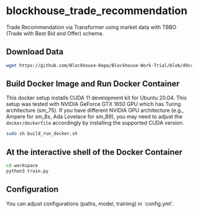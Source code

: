 # blockhouse_trade_recommendation
Trade Recommendation via Transformer using market data with TBBO (Trade with Best Bid and Offer) schema.

## Download Data
```bash
wget https://github.com/Blockhouse-Repo/Blockhouse-Work-Trial/blob/d9c4cd5bd3edc10b053cefab82cc66e2f9753ef6/xnas-itch-20230703.tbbo.csv
```

## Build Docker Image and Run Docker Container
This docker setup installs CUDA 11 development kit for Ubuntu 20.04.
This setup was tested with NVIDIA GeForce GTX 1650 GPU which has Turing architecture (sm_75). 
If you have different NVIDIA GPU architecture (e.g., Ampere for sm_8x, Ada Lovelace for sm_89), you may need to adjust the `docker/dockerfile` accordingly by installing the supported CUDA version.
```bash
sudo sh build_run_docker.sh
```

## At the interactive shell of the Docker Container
```bash
cd workspace
python3 train.py
```

## Configuration
You can adjust configurations (paths, model, training) in `config.yml'.